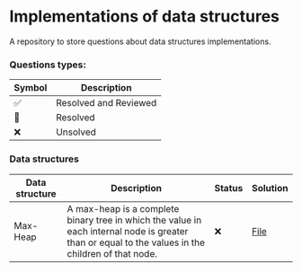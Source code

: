 # Implementations of data structures

A repository to store questions about data structures implementations.


### Questions types:

| Symbol              | Description           |
|---------------------|-----------------------|
| :white_check_mark:  | Resolved and Reviewed |
| :construction:      | Resolved              |
| :x:                 | Unsolved              |

### Data structures

| Data structure | Description                                                                                                                                        | Status | Solution                                                                                      |
|----------------|----------------------------------------------------------------------------------------------------------------------------------------------------|--------|-----------------------------------------------------------------------------------------------|
| Max-Heap       | A max-heap is a complete binary tree in which the value in each internal node is greater than or equal to the values in the children of that node. | :x:    | [File](https://github.com/johnazedo/interview-questions/tree/main/datastructures/max_heap.go) |
